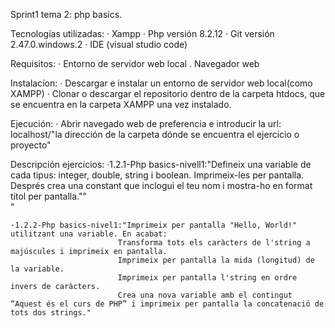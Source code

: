 Sprint1 tema 2: php basics.

Tecnologías utilizadas:
    · Xampp
    · Php versión 8.2.12
    · Git versión 2.47.0.windows.2
    · IDE (visual studio code)

Requisitos:
    · Entorno de servidor web local
    . Navegador web

Instalacíon:
    · Descargar e instalar un entorno de servidor web local(como XAMPP)
    · Clonar o descargar el repositorio dentro de la carpeta htdocs, que se encuentra en la carpeta XAMPP una vez instalado.

Ejecución:
    · Abrir navegado web de preferencia e introducir la url: localhost/"la dirección de la carpeta dónde se encuentra el ejercicio o proyecto"

Descripción ejercicios:
    ·1.2.1-Php basics-nivell1:"Defineix una variable de cada tipus: integer, double, string i boolean. Imprimeix-les per pantalla.
                            Després crea una constant que inclogui el teu nom i mostra-ho en format títol per pantalla.""<br>"
                            
    ·1.2.2-Php basics-nivel1:"Imprimeix per pantalla "Hello, World!" utilitzant una variable. En acabat:
                            Transforma tots els caràcters de l'string a majúscules i imprimeix en pantalla.
                            Imprimeix per pantalla la mida (longitud) de la variable.
                            Imprimeix per pantalla l'string en ordre invers de caràcters.
                            Crea una nova variable amb el contingut “Aquest és el curs de PHP” i imprimeix per pantalla la concatenació de tots dos strings."
